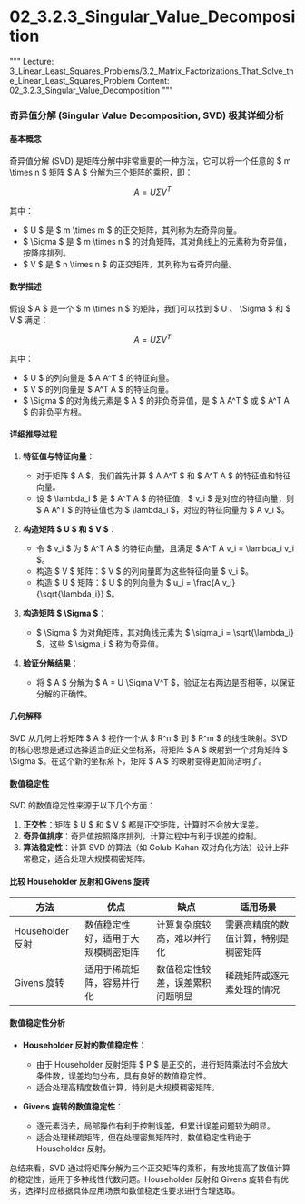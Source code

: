 # 02_3.2.3_Singular_Value_Decomposition

"""
Lecture: 3_Linear_Least_Squares_Problems/3.2_Matrix_Factorizations_That_Solve_the_Linear_Least_Squares_Problem
Content: 02_3.2.3_Singular_Value_Decomposition
"""

### 奇异值分解 (Singular Value Decomposition, SVD) 极其详细分析

#### 基本概念
奇异值分解 (SVD) 是矩阵分解中非常重要的一种方法，它可以将一个任意的 $ m \times n $ 矩阵 $ A $ 分解为三个矩阵的乘积，即：

$$ A = U \Sigma V^T $$

其中：
- $ U $ 是 $ m \times m $ 的正交矩阵，其列称为左奇异向量。
- $ \Sigma $ 是 $ m \times n $ 的对角矩阵，其对角线上的元素称为奇异值，按降序排列。
- $ V $ 是 $ n \times n $ 的正交矩阵，其列称为右奇异向量。

#### 数学描述
假设 $ A $ 是一个 $ m \times n $ 的矩阵，我们可以找到 $ U $、$ \Sigma $ 和 $ V $ 满足：

$$ A = U \Sigma V^T $$

其中：
- $ U $ 的列向量是 $ A A^T $ 的特征向量。
- $ V $ 的列向量是 $ A^T A $ 的特征向量。
- $ \Sigma $ 的对角线元素是 $ A $ 的非负奇异值，是 $ A A^T $ 或 $ A^T A $ 的非负平方根。

#### 详细推导过程
1. **特征值与特征向量**：
   - 对于矩阵 $ A $，我们首先计算 $ A A^T $ 和 $ A^T A $ 的特征值和特征向量。
   - 设 $ \lambda_i $ 是 $ A^T A $ 的特征值，$ v_i $ 是对应的特征向量，则 $ A A^T $ 的特征值也为 $ \lambda_i $，对应的特征向量为 $ A v_i $。

2. **构造矩阵 $ U $ 和 $ V $**：
   - 令 $ v_i $ 为 $ A^T A $ 的特征向量，且满足 $ A^T A v_i = \lambda_i v_i $。
   - 构造 $ V $ 矩阵：$ V $ 的列向量即为这些特征向量 $ v_i $。
   - 构造 $ U $ 矩阵：$ U $ 的列向量为 $ u_i = \frac{A v_i}{\sqrt{\lambda_i}} $。

3. **构造矩阵 $ \Sigma $**：
   - $ \Sigma $ 为对角矩阵，其对角线元素为 $ \sigma_i = \sqrt{\lambda_i} $，这些 $ \sigma_i $ 称为奇异值。

4. **验证分解结果**：
   - 将 $ A $ 分解为 $ A = U \Sigma V^T $，验证左右两边是否相等，以保证分解的正确性。

#### 几何解释
SVD 从几何上将矩阵 $ A $ 视作一个从 $ R^n $ 到 $ R^m $ 的线性映射。SVD 的核心思想是通过选择适当的正交坐标系，将矩阵 $ A $ 映射到一个对角矩阵 $ \Sigma $。在这个新的坐标系下，矩阵 $ A $ 的映射变得更加简洁明了。

#### 数值稳定性
SVD 的数值稳定性来源于以下几个方面：
1. **正交性**：矩阵 $ U $ 和 $ V $ 都是正交矩阵，计算时不会放大误差。
2. **奇异值排序**：奇异值按照降序排列，计算过程中有利于误差的控制。
3. **算法稳定性**：计算 SVD 的算法（如 Golub-Kahan 双对角化方法）设计上非常稳定，适合处理大规模稠密矩阵。

#### 比较 Householder 反射和 Givens 旋转

| 方法 | 优点 | 缺点 | 适用场景 |
|---|---|---|---|
| Householder 反射 | 数值稳定性好，适用于大规模稠密矩阵 | 计算复杂度较高，难以并行化 | 需要高精度的数值计算，特别是稠密矩阵 |
| Givens 旋转 | 适用于稀疏矩阵，容易并行化 | 数值稳定性较差，误差累积问题明显 | 稀疏矩阵或逐元素处理的情况 |

#### 数值稳定性分析

- **Householder 反射的数值稳定性**：
  - 由于 Householder 反射矩阵 $ P $ 是正交的，进行矩阵乘法时不会放大条件数，误差均匀分布，具有良好的数值稳定性。
  - 适合处理高精度数值计算，特别是大规模稠密矩阵。

- **Givens 旋转的数值稳定性**：
  - 逐元素消去，局部操作有利于控制误差，但累计误差问题较为明显。
  - 适合处理稀疏矩阵，但在处理密集矩阵时，数值稳定性稍逊于 Householder 反射。

总结来看，SVD 通过将矩阵分解为三个正交矩阵的乘积，有效地提高了数值计算的稳定性，适用于多种线性代数问题。Householder 反射和 Givens 旋转各有优劣，选择时应根据具体应用场景和数值稳定性要求进行合理选取。